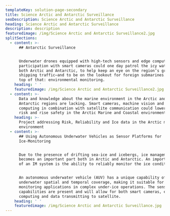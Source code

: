 ```yaml
---
templateKey: solution-page-secondary
title: Science Arctic and Antarctic Surveillance
seoDescription: Science Arctic and Antarctic Surveillance
heading: Science Arctic and Antarctic Surveillance
description: description
featuredimage: /img/Science Arctic and Antarctic Surveillance2.jpg
splitSections:
  - content: >-
      ## Antarctic Surveillance


      Underwater drones equipped with high-tech sensors and edge computing in
      participation with smart cameras could one day patrol the icy waters of
      both Arctic and Antarctic, to help keep an eye on the region’s growing
      shipping traffic—and to be on the lookout for foreign submarines. And on
      top of that: environmental monitoring.
    heading: ' '
    featuredimage: /img/Science Arctic and Antarctic Surveillance2.jpg
  - content: >-
      Data and knowledge about the marine environment in the Arctic and
      Antarctic regions are lacking. Smart cameras, machine vision and edge
      computing in combination with satellite communication could lowering the
      risk and rise safety in the Arctic Marine and Coastal environment.
    heading: >-
      Project addressing Risk, Reliability and Ice data in the Arctic marine
      environment
  - content: >-
      ## Using Autonomous Underwater Vehicles as Sensor Platforms for
      Ice-Monitoring


      Due to the presence of drifting sea-ice and icebergs, ice management (IM)
      becomes an important part both in Arctic and Antarctic. An important part
      of an IM system is the ability to reliably monitor the ice conditions.


      An autonomous underwater vehicle (AUV) has a unique capability of high
      underwater spatial and temporal coverage, making it suitable for
      monitoring applications in complex under-ice operations. The sensor
      capabilities are present and will allow for both smart cameras, edge
      computing and data transmitting to satellite.
    heading: ' '
    featuredimage: /img/Science Arctic and Antarctic Surveillance.jpg
---
```


